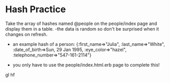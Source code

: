 # Hash Practice

Take the array of hashes named @people on the people/index page and display them in a table.
-the data is random so don't be surprised when it changes on refresh.
- an example hash of a person:
{:first_name=>"Julia", :last_name=>"White", :date_of_birth=>Sun, 29 Jan 1995, :eye_color=>"hazel",            :telephone_number=>"547-161-2114"}

- you only have to use the people/index.html.erb page to complete this!


gl hf 
